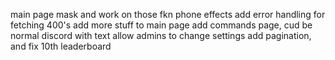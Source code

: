 main page mask and work on those fkn phone effects
add error handling for fetching 400's
add more stuff to main page
add commands page, cud be normal discord with text
allow admins to change settings
add pagination, and fix 10th leaderboard
